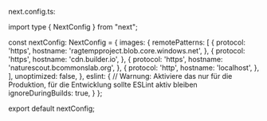 next.config.ts:




import type { NextConfig } from "next";

const nextConfig: NextConfig = {
    images: {
        remotePatterns: [
            {
              protocol: 'https',
              hostname: 'ragtempproject.blob.core.windows.net',
            },
            {
              protocol: 'https',
              hostname: 'cdn.builder.io',
            },
            {
              protocol: 'https',
              hostname: 'naturescout.bcommonslab.org',
            },
            {
              protocol: 'http',
              hostname: 'localhost',
            },
        ],
        unoptimized: false,
    },
    eslint: {
        // Warnung: Aktiviere das nur für die Produktion, für die Entwicklung sollte ESLint aktiv bleiben
        ignoreDuringBuilds: true,
    }
};

export default nextConfig;